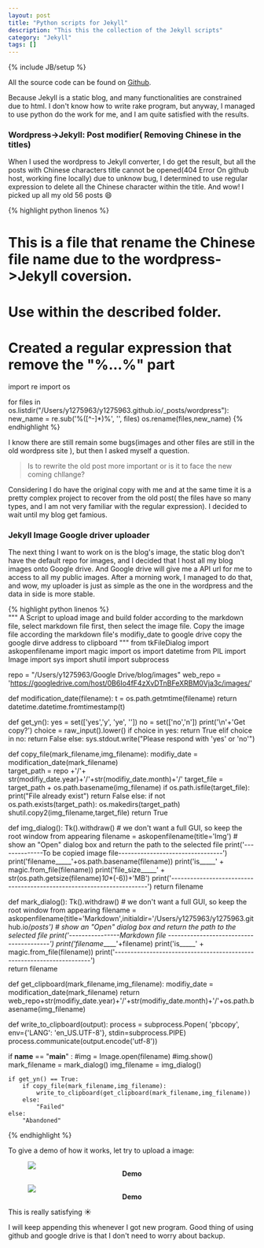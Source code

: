 ```yaml
---
layout: post
title: "Python scripts for Jekyll"
description: "This this the collection of the Jekyll scripts"
category: "Jekyll"
tags: []
---
```

{% include JB/setup %}

All the source code can be found on [Github](https://github.com/y1275963/y1275963.github.io/tree/master/src).

Because Jekyll is a static blog, and many functionalities are constrained due to html. I don't know how to write rake program, but anyway, I managed to use python do the work for me, and I am quite satisfied with the results. 

### Wordpress->Jekyll: Post modifier( Removing Chinese in the titles)

When I used the wordpress to Jekyll converter, I do get the result, but all the posts with Chinese characters title cannot be opened(404 Error On github host, working fine locally) due to unknow bug, I determined to use regular expression to delete all the Chinese character within the title. And wow! I picked up all my old 56 posts :smile:

{% highlight python linenos %}  
# This is a file that rename the Chinese file name due to the wordpress->Jekyll coversion. 
# Use within the described folder.
# Created a regular expression that remove the "%...%" part

import re
import os

for files in os.listdir("/Users/y1275963/y1275963.github.io/_posts/wordpress"):
    new_name = re.sub('%([^-]*)%', '', files)
    os.rename(files,new_name)
{% endhighlight %}

I know there are still remain some bugs(images and other files are still in the old wordpress site ), but then I asked myself a question. 

>Is to rewrite the old post more important or is it to face the new coming chllange? 

Considering I do have the original copy with me and at the same time it is a pretty complex project to recover from the old post( the files have so many types, and I am not very familiar with the regular expression). I decided to wait until my blog get famious.

### Jekyll Image Google driver uploader

The next thing I want to work on is the blog's image, the static blog don't have the default repo for images, and I decided that I host all my blog images onto Google drive. And Google drive will give me a API url for me to access to all my public images. After a morning work, I managed to do that, and wow, my uploader is just as simple as the one in the wordpress and the data in side is more stable.

{% highlight python linenos %}  
"""
A Script to upload image and build folder according to the markdown file, select markdown file first,
then select the image file. Copy the image file according the markdown file's modifiy_date to google drive
copy the google dirve address to clipboard
"""
from tkFileDialog import askopenfilename
import magic
import os
import datetime
from PIL import Image
import sys
import shutil
import subprocess


repo = "/Users/y1275963/Google Drive/blog/images"
web_repo = 'https://googledrive.com/host/0B6Io4fF4zXvDTnBFeXRBM0Vja3c/images/'

def modification_date(filename):
    t = os.path.getmtime(filename)
    return datetime.datetime.fromtimestamp(t) 
    
def get_yn():
    yes = set(['yes','y', 'ye', ''])
    no = set(['no','n'])
    print('\n'+'Get copy?')
    choice = raw_input().lower()
    if choice in yes:
       return True
    elif choice in no:
       return False
    else:
       sys.stdout.write("Please respond with 'yes' or 'no'")
       
def copy_file(mark_filename,img_filename):
    modifiy_date = modification_date(mark_filename)  
    target_path = repo +'/'+ str(modifiy_date.year)+'/'+str(modifiy_date.month)+'/'
    target_file = target_path + os.path.basename(img_filename)
    if os.path.isfile(target_file):
        print("File already exist")
        return False
    else:
        if not os.path.exists(target_path):
            os.makedirs(target_path)
        shutil.copy2(img_filename,target_file)
        return True
    
def img_dialog():
    Tk().withdraw() # we don't want a full GUI, so keep the root window from appearing
    filename = askopenfilename(title='Img') # show an "Open" dialog box and return the path to the selected file
    print('--------------To be copied image file---------------------------------')
    print('filename_____'+os.path.basename(filename))
    print('is_____' + magic.from_file(filename))
    print('file_size_____' + str(os.path.getsize(filename)*10**(-6))+'MB')
    print('----------------------------------------------------------------------')
    return filename
    
def mark_dialog():
    Tk().withdraw() # we don't want a full GUI, so keep the root window from appearing
    filename = askopenfilename(title='Markdown',initialdir='/Users/y1275963/y1275963.github.io/_posts') # show an "Open" dialog box and return the path to the selected file
    print('----------------Markdown file ----------------------------------------')
    print('filename_____'+filename)
    print('is_____' + magic.from_file(filename))
    print('----------------------------------------------------------------------')      
    return filename
    
def get_clipboard(mark_filename,img_filename):
    modifiy_date = modification_date(mark_filename)
    return web_repo+str(modifiy_date.year)+'/'+str(modifiy_date.month)+'/'+os.path.basename(img_filename)

def write_to_clipboard(output):
    process = subprocess.Popen(
        'pbcopy', env={'LANG': 'en_US.UTF-8'}, stdin=subprocess.PIPE)
    process.communicate(output.encode('utf-8'))
    
if __name__ == "__main__" :
    #img = Image.open(filename)
    #img.show()
    mark_filename = mark_dialog()
    img_filename =  img_dialog()
    
    if get_yn() == True:
        if copy_file(mark_filename,img_filename):
            write_to_clipboard(get_clipboard(mark_filename,img_filename))
        else:
            "Failed"
    else:
        "Abandoned"
{% endhighlight %}

To give a demo of how it works, let try to upload a image:
   <figure>
   	<img src="https://googledrive.com/host/0B6Io4fF4zXvDTnBFeXRBM0Vja3c/images/2015/3/2015-03-28_13-42-56.png">
   	<figcaption align='middle'><b>Demo</b></figcaption>
   </figure>
   
   <figure>
<img src="https://googledrive.com/host/0B6Io4fF4zXvDTnBFeXRBM0Vja3c/images/2015/3/IMG_2545.jpg">
<figcaption align='middle'><b>Demo</b></figcaption>
</figure>

This is really satisfying :sunny:

I will keep appending this whenever I got new program. Good thing of using github and google drive is that I don't need to worry about backup.






